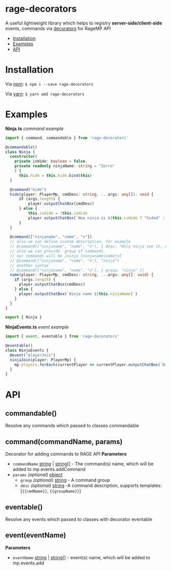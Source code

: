 # rage-decorators
A useful lightweight library which helps to registry **server-side/client-side** events, commands via [decorators](https://www.typescriptlang.org/docs/handbook/decorators.html) for RageMP API 

* [Installation](#installation)
* [Examples](#examples)
* [API](#api)

# Installation

Via [npm](https://github.com/npm/cli):
`$ npm i --save rage-decorators`

Via [yarn](https://yarnpkg.com/cli/install):
`$ yarn add rage-decorators`

# Examples

**Ninja.ts** *command example*
```typescript
import { command, commandable } from 'rage-decorators'

@commandable()
class Ninja {
  constructor(
    private isHide: boolean = false,
    private readonly ninjaName: string = "Zorro"
    ) {
      this.hide = this.hide.bind(this)
  }

  @command("hide")
  hide(player: PlayerMp, cmdDesc: string, ...args: any[]): void {
      if (args.length) {
          player.outputChatBox(cmdDesc)
      } else {
          this.isHide = !this.isHide
          player.outputChatBox(`Now ninja is ${this.isHide ? "hided" : "not hided"}`)
      }
  }
  
  @command(["ninjaname", "name", "n"])
  // also we can define custom description, for example
  // @command(["ninjaname", "name", "n"], { desc: "Only ninja see it, usage /{{cmdName}}" })
  // also we can provide  group of commands
  // our commands will be /ninja [ninjaname|name|n]
  // @command(["ninjaname", "name", "n"], "ninja")
  // another syntax
  // @command(["ninjaname", "name", "n"], { group: "ninja" })
  name(player: PlayerMp, cmdDesc: string, ...args: any[]: void) {
    if (args.length) {
      player.outputChatBox(cmdDesc)
    } else {
      player.outputChatBox(`Ninja name ${this.ninjaName}`)
    }
  }
}

export { Ninja }
```

**NinjaEvents.ts** *event example*
```typescript
import { event, eventable } from 'rage-decorators'

@eventable()
class NinjaEvents {
  @event("playerJoin")
  ninjaJoin(player: PlayerMp) {
    mp.players.forEach(currentPlayer => currentPlayer.outputChatBox(`Ninja ${player.name} has just joined.`))
  }
}
```

# API
## **commandable()**
Resolve any commands which passed to classes commandable

## **command(commandName, params)**
Decorator for adding commands to RAGE API
**Parameters**
* `commandName` [string](https://developer.mozilla.org/docs/Web/JavaScript/Reference/Global_Objects/String) | [string](https://developer.mozilla.org/docs/Web/JavaScript/Reference/Global_Objects/String)[] - The command(s) name, which will be added to mp.events.addCommand
* `params` *(optional)* [object](https://developer.mozilla.org/en-US/docs/Web/JavaScript/Reference/Global_Objects/Object)
  * `group` *(optional)* [string](https://developer.mozilla.org/docs/Web/JavaScript/Reference/Global_Objects/String) - A command group
  * `desc` *(optional)* [string](https://developer.mozilla.org/docs/Web/JavaScript/Reference/Global_Objects/String) -A command description, supports templates: [`{{cmdName}}`, `{{groupName}}`]

## **eventable()**
Resolve any events which passed to classes with decorator eventable

## **event(eventName)**
**Parameters**
* `eventName` [string](https://developer.mozilla.org/docs/Web/JavaScript/Reference/Global_Objects/String) | [string](https://developer.mozilla.org/docs/Web/JavaScript/Reference/Global_Objects/String)[] - event(s) name, which will be added to mp.events.add